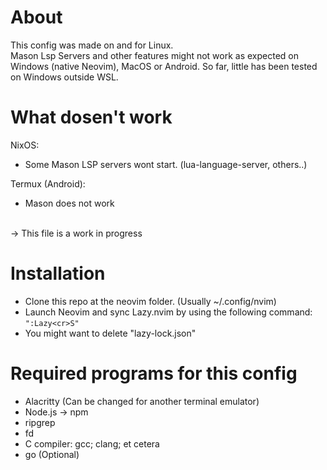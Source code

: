 # About
This config was made on and for Linux.</br>
Mason Lsp Servers and other features might not work as expected on Windows (native Neovim), MacOS or Android.
So far, little has been tested on Windows outside WSL.
</br>

# What dosen't work
NixOS: 
- Some Mason LSP servers wont start. (lua-language-server, others..) </br>

Termux (Android): </br>
- Mason does not work

</br>
-> This file is a work in progress 
</br>

# Installation
- Clone this repo at the neovim folder. (Usually ~/.config/nvim)
- Launch Neovim and sync Lazy.nvim by using the following command:
```":Lazy<cr>S"```
- You might want to delete "lazy-lock.json"

# Required programs for this config
<ul>
    <li>Alacritty (Can be changed for another terminal emulator)</li>
    <li>Node.js -> npm</li>
    <li>ripgrep</li>
    <li>fd</li>
    <li>C compiler: gcc; clang; et cetera </li>
    <li>go (Optional)</li>
</ul>
